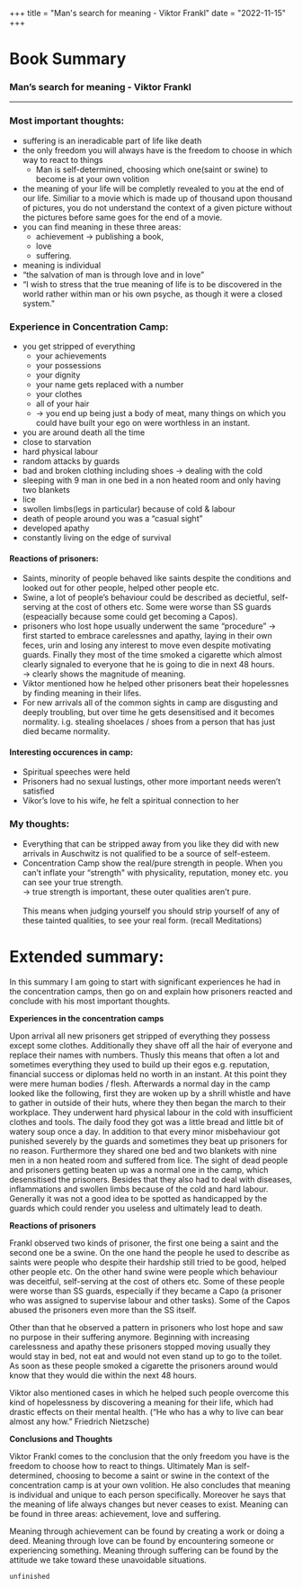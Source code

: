+++
title = "Man's search for meaning - Viktor Frankl"
date = "2022-11-15"
+++
# Book Summary
### Man’s search for meaning - Viktor Frankl
<hr>

### Most important thoughts:
- suffering is an ineradicable part of life like death
- the only freedom you will always have is the freedom to choose in which way to react to things 
    - Man is self-determined, choosing which one(saint or swine) to become is at your own volition
- the meaning of your life will be completly revealed to you at the end of our life. Similiar to a movie which is made up of thousand upon thousand of pictures, you do not understand the context of a given picture without the pictures before same goes for the end of a movie.
- you can find meaning in these three areas:
    - achievement -> publishing a book,
    - love
    - suffering.
- meaning is individual
- “the salvation of man is through love and in love”
- “I wish to stress that the true meaning of life is to be discovered in the world rather within man or his own psyche, as though it were a closed system."

### Experience in Concentration Camp: 
- you get stripped of everything
    - your achievements
    - your possessions 
    - your dignity
    - your name gets replaced with a number
    - your clothes
    - all of your hair
    - -> you end up being just a body of meat, many things on which you could have built your ego on were worthless in an instant.
- you are around death all the time
- close to starvation
- hard physical labour
- random attacks by guards
- bad and broken clothing including shoes -> dealing with the cold
- sleeping with 9 man in one bed in a non heated room and only having two blankets
- lice 
- swollen limbs(legs in particular) because of cold & labour
- death of people around you was a “casual sight”
- developed apathy
- constantly living on the edge of survival

#### Reactions of prisoners:
- Saints, minority of people behaved like saints despite the conditions and looked out for other people, helped other people etc.
- Swine, a lot of people’s behaviour could be described as decietful, self-serving at the cost of others etc. Some were worse than SS guards (espeacially because some could get becoming a Capos).
- prisoners who lost hope usually underwent the same “procedure” -> first started to embrace carelessnes and apathy, laying in their own feces, urin and losing any interest to move even despite motivating guards. Finally they 
most of the time smoked a cigarette which almost clearly signaled to everyone that he is going to die in next 48 hours. <br>
-> clearly shows the magnitude of meaning.
- Viktor mentioned how he helped other prisoners beat their hopelessnes by finding meaning in their lifes.
- For new arrivals all of the common sights in camp are disgusting and deeply troubling, but over time he gets desensitised and it becomes normality. i.g. stealing shoelaces / shoes from a person that has just died became normality.

#### Interesting occurences in camp:
- Spiritual speeches were held
- Prisoners had no sexual lustings, other more important needs weren’t satisfied
- Vikor’s love to his wife, he felt a spiritual connection to her 

### My thoughts:
- Everything that can be stripped away from you like they did with new arrivals in Auschwitz is not qualified to be a source of self-esteem.
- Concentration Camp show the real/pure strength in people. When you can’t inflate your “strength" with physicality, reputation, money etc. you can see your true strength. <br>
-> true strength is important, these outer qualities aren’t pure.<br><br>
This means when judging yourself you should strip yourself of any of these tainted qualities, to see your real form. (recall Meditations)

# Extended summary:
In this summary I am going to start with significant experiences he had in the concentration camps, then go on and explain how prisoners reacted and conclude with his most important thoughts.

**Experiences in the concentration camps**

Upon arrival all new prisoners get stripped of everything they possess except some clothes. Additionally they shave off all the hair of everyone and replace their names with numbers. Thusly this means that often a lot and sometimes everything they used to build up their egos e.g. reputation, financial success or diplomas held no worth in an instant. At this point they were mere human bodies / flesh. 
Afterwards a normal day in the camp looked like the following, first they are woken up by a shrill whistle and have to gather in outside of their huts, where they then began the march to their workplace. They underwent hard physical labour in the cold with insufficient clothes and tools. The daily food they got was a little bread and little bit of watery soup once a day. In addition to that every minor misbehaviour got punished severely by the guards and sometimes they beat up prisoners for no reason. Furthermore they shared one bed and two blankets with nine men in a non heated room and suffered from lice. 
The sight of dead people and prisoners getting beaten up was a normal one in the camp, which desensitised the prisoners. Besides that they also had to deal with diseases, inflammations and swollen limbs because of the cold and hard labour. Generally it was not a good idea to be spotted as handicapped by the guards which could render you useless and ultimately lead to death. 

**Reactions of prisoners**

Frankl observed two kinds of prisoner, the first one being a saint and the second one be a swine. 
On the one hand the people he used to describe as saints were people who despite their hardship still tried to be good, helped other people etc. On the other hand swine were people which behaviour was deceitful, self-serving at the cost of others etc. Some of these people were worse than SS guards, especially if they became a Capo (a prisoner who was assigned to supervise labour and other tasks). Some of the Capos abused the prisoners even more than the SS itself.

Other than that he observed a pattern in prisoners who lost hope and saw no purpose in their suffering anymore. 
Beginning with increasing carelessness and apathy these prisoners stopped moving usually they would stay in bed, not eat and would not even stand up to go to the toilet. As soon as these people smoked a cigarette the prisoners around would know that they would die within the next 48 hours.

Viktor also mentioned cases in which he helped such people overcome this kind of hopelessness by discovering a meaning for their life, which had drastic effects on their mental health. 
(“He who has a why to live can bear almost any how.” Friedrich Nietzsche)

**Conclusions and  Thoughts**

Viktor Frankl comes to the conclusion that the only freedom you have is the freedom to choose how to react to things. Ultimately Man is self-determined, choosing to become a saint or swine in the context of the concentration camp is at your own volition. 
He also concludes that meaning is individual and unique to each person specifically. Moreover he says that the meaning of life always changes but never ceases to exist. Meaning can be found in three areas: achievement, love and suffering.

Meaning through achievement can be found by creating a work or doing a deed. 
Meaning through love can be found by encountering someone or experiencing something.
Meaning through suffering can be found by the attitude we take toward these unavoidable situations.

`unfinished`
